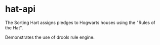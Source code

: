 # hat-api
The Sorting Hart assigns pledges to Hogwarts houses using the "Rules of the Hat".

Demonstrates the use of drools rule engine.
